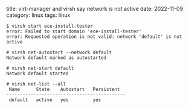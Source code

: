 title: virt-manager and virsh say network is not active
date: 2022-11-09
category: linux
tags: linux
    
    
```text
$ virsh start ece-install-tester
error: Failed to start domain 'ece-install-tester'
error: Requested operation is not valid: network 'default' is not active
```


```text
# virsh net-autostart --network default
Network default marked as autostarted
```


```text
# virsh net-start default
Network default started
```

```text
# virsh net-list --all
 Name      State    Autostart   Persistent
--------------------------------------------
 default   active   yes         yes
```

    
